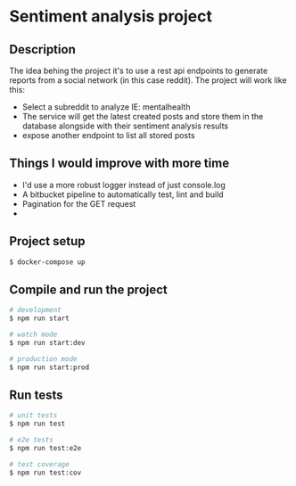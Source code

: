# Sentiment analysis project

## Description

The idea behing the project it's to use a rest api endpoints to generate reports from a social network (in this case reddit). The project will work like this:

- Select a subreddit to analyze IE: mentalhealth
- The service will get the latest created posts and store them in the database alongside with their sentiment analysis results
- expose another endpoint to list all stored posts 

## Things I would improve with more time
- I'd use a more robust logger instead of just console.log
- A bitbucket pipeline to automatically test, lint and build
- Pagination for the GET request
- 


## Project setup

```bash
$ docker-compose up
```

## Compile and run the project

```bash
# development
$ npm run start

# watch mode
$ npm run start:dev

# production mode
$ npm run start:prod
```

## Run tests

```bash
# unit tests
$ npm run test

# e2e tests
$ npm run test:e2e

# test coverage
$ npm run test:cov
```
